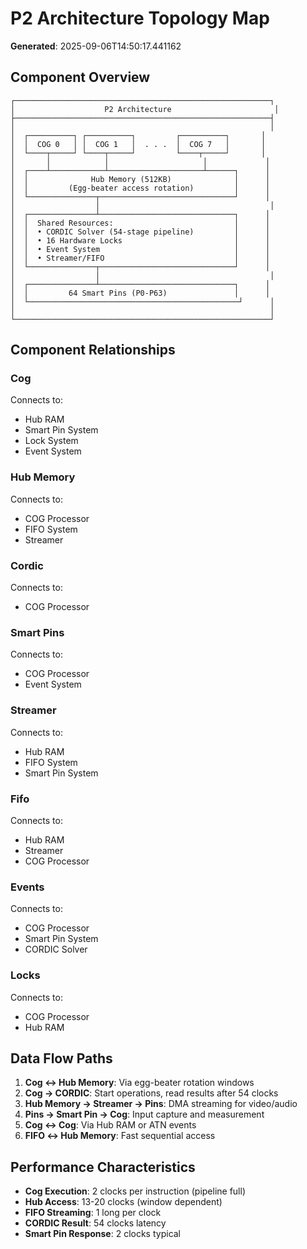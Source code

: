 # P2 Architecture Topology Map

**Generated**: 2025-09-06T14:50:17.441162

## Component Overview

```
┌─────────────────────────────────────────────────────────┐
│                    P2 Architecture                       │
├─────────────────────────────────────────────────────────┤
│                                                         │
│  ┌──────────┐ ┌──────────┐         ┌──────────┐       │
│  │  COG 0   │ │  COG 1   │  . . .  │  COG 7   │       │
│  └────┬─────┘ └────┬─────┘         └────┬─────┘       │
│       │            │                     │             │
│  ┌────┴────────────┴─────────────────────┴──────┐      │
│  │              Hub Memory (512KB)              │      │
│  │         (Egg-beater access rotation)         │      │
│  └───────────────┬──────────────────────────────┘      │
│                  │                                      │
│  ┌───────────────┴──────────────────────────────┐      │
│  │  Shared Resources:                           │      │
│  │  • CORDIC Solver (54-stage pipeline)         │      │
│  │  • 16 Hardware Locks                         │      │
│  │  • Event System                              │      │
│  │  • Streamer/FIFO                             │      │
│  └───────────────┬──────────────────────────────┘      │
│                  │                                      │
│  ┌───────────────┴──────────────────────────────┐      │
│  │         64 Smart Pins (P0-P63)               │      │
│  └───────────────────────────────────────────────┘      │
│                                                         │
└─────────────────────────────────────────────────────────┘
```

## Component Relationships

### Cog
Connects to:
  - Hub RAM
  - Smart Pin System
  - Lock System
  - Event System

### Hub Memory
Connects to:
  - COG Processor
  - FIFO System
  - Streamer

### Cordic
Connects to:
  - COG Processor

### Smart Pins
Connects to:
  - COG Processor
  - Event System

### Streamer
Connects to:
  - Hub RAM
  - FIFO System
  - Smart Pin System

### Fifo
Connects to:
  - Hub RAM
  - Streamer
  - COG Processor

### Events
Connects to:
  - COG Processor
  - Smart Pin System
  - CORDIC Solver

### Locks
Connects to:
  - COG Processor
  - Hub RAM

## Data Flow Paths

1. **Cog ↔ Hub Memory**: Via egg-beater rotation windows
2. **Cog → CORDIC**: Start operations, read results after 54 clocks
3. **Hub Memory → Streamer → Pins**: DMA streaming for video/audio
4. **Pins → Smart Pin → Cog**: Input capture and measurement
5. **Cog ↔ Cog**: Via Hub RAM or ATN events
6. **FIFO ↔ Hub Memory**: Fast sequential access

## Performance Characteristics

- **Cog Execution**: 2 clocks per instruction (pipeline full)
- **Hub Access**: 13-20 clocks (window dependent)
- **FIFO Streaming**: 1 long per clock
- **CORDIC Result**: 54 clocks latency
- **Smart Pin Response**: 2 clocks typical
